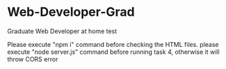 # Web-Developer-Grad
Graduate Web Developer at home test

Please execute  "npm i" command before checking the HTML files. 
please execute "node server.js" command before running task 4, otherwise it will throw CORS error